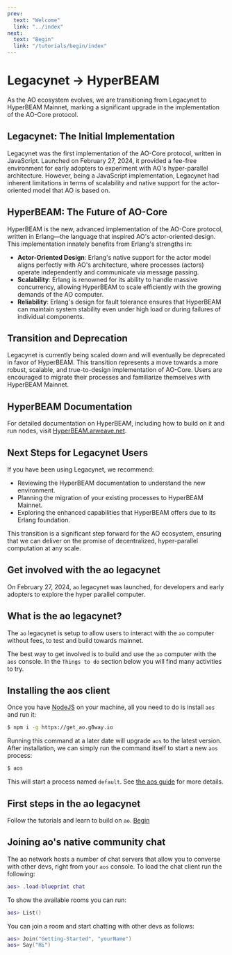 ```yaml
---
prev:
  text: "Welcome"
  link: "../index"
next:
  text: "Begin"
  link: "/tutorials/begin/index"
---
```


# Legacynet → HyperBEAM

As the AO ecosystem evolves, we are transitioning from Legacynet to HyperBEAM Mainnet, marking a significant upgrade in the implementation of the AO-Core protocol.

## Legacynet: The Initial Implementation

Legacynet was the first implementation of the AO-Core protocol, written in JavaScript. Launched on February 27, 2024, it provided a fee-free environment for early adopters to experiment with AO's hyper-parallel architecture. However, being a JavaScript implementation, Legacynet had inherent limitations in terms of scalability and native support for the actor-oriented model that AO is based on.

## HyperBEAM: The Future of AO-Core

HyperBEAM is the new, advanced implementation of the AO-Core protocol, written in Erlang—the language that inspired AO's actor-oriented design. This implementation innately benefits from Erlang's strengths in:

- **Actor-Oriented Design**: Erlang's native support for the actor model aligns perfectly with AO's architecture, where processes (actors) operate independently and communicate via message passing.
- **Scalability**: Erlang is renowned for its ability to handle massive concurrency, allowing HyperBEAM to scale efficiently with the growing demands of the AO computer.
- **Reliability**: Erlang's design for fault tolerance ensures that HyperBEAM can maintain system stability even under high load or during failures of individual components.

## Transition and Deprecation

Legacynet is currently being scaled down and will eventually be deprecated in favor of HyperBEAM. This transition represents a move towards a more robust, scalable, and true-to-design implementation of AO-Core. Users are encouraged to migrate their processes and familiarize themselves with HyperBEAM Mainnet.

## HyperBEAM Documentation

For detailed documentation on HyperBEAM, including how to build on it and run nodes, visit [HyperBEAM.arweave.net](https://hyperbeam.arweave.net).

## Next Steps for Legacynet Users

If you have been using Legacynet, we recommend:

- Reviewing the HyperBEAM documentation to understand the new environment.
- Planning the migration of your existing processes to HyperBEAM Mainnet.
- Exploring the enhanced capabilities that HyperBEAM offers due to its Erlang foundation.

This transition is a significant step forward for the AO ecosystem, ensuring that we can deliver on the promise of decentralized, hyper-parallel computation at any scale.

## Get involved with the ao legacynet

On February 27, 2024, `ao` legacynet was launched, for developers and early adopters to explore the hyper parallel computer.

## What is the ao legacynet?

The `ao` legacynet is setup to allow users to interact with the `ao` computer without fees, to test and build towards mainnet.

The best way to get involved is to build and use the `ao` computer with the `aos` console.
In the `Things to do` section below you will find many activities to try.

## Installing the aos client

Once you have [NodeJS](https://nodejs.org) on your machine, all you need to do is install `aos` and run it:

```sh
$ npm i -g https://get_ao.g8way.io
```

Running this command at a later date will upgrade `aos` to the latest version.
After installation, we can simply run the command itself to start a new `aos` process:

```sh
$ aos
```

This will start a process named `default`. See [the aos guide](/guides/aos/index) for more details.

## First steps in the ao legacynet

Follow the tutorials and learn to build on `ao`. [Begin](/tutorials/begin/index)

## Joining ao's native community chat

The ao network hosts a number of chat servers that allow you to converse with other devs,
right from your `aos` console. To load the chat client run the following:

```lua
aos> .load-blueprint chat
```

To show the available rooms you can run:

```lua
aos> List()
```

You can join a room and start chatting with other devs as follows:

```lua
aos> Join("Getting-Started", "yourName")
aos> Say("Hi")
```
